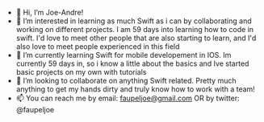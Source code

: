 - 👋 Hi, I’m Joe-Andre!
- 👀 I’m interested in learning as much Swift as i can by collaborating and working on different projects. I am 59 days into learning how to code in swift. I'd love to meet other people that are also starting to learn, and I'd also love to meet people experienced in this field
- 🌱 I’m currently learning Swift for mobile developement in IOS. Im currently 59 days in, so i know a little about the basics and Ive started basic projects on my own with tutorials
- 💞️ I’m looking to collaborate on anything Swift related. Pretty much anything to get my hands dirty and truly know how to work with a team!
- 📫 You can reach me by email: faupeljoe@gmail.com OR by twitter: @faupeljoe

<!---
faupeljoe/faupeljoe is a ✨ special ✨ repository because its `README.md` (this file) appears on your GitHub profile.
You can click the Preview link to take a look at your changes.
--->
